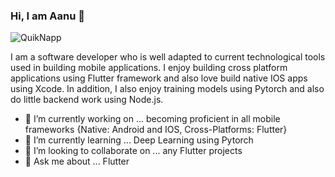 ### Hi, I am Aanu 👋

![QuikNapp](https://user-images.githubusercontent.com/24871915/102348530-5350fb00-3fa2-11eb-93e8-375d8926b43b.png)

I am a software developer who is well adapted to current technological tools used in building mobile applications. I enjoy building cross platform applications using Flutter framework and also love build native IOS apps using Xcode. In addition, I also enjoy training models using Pytorch and also do little backend work using Node.js.


- 🔭 I’m currently working on ... becoming proficient in all mobile frameworks {Native: Android and IOS, Cross-Platforms: Flutter}
- 🌱 I’m currently learning ... Deep Learning using Pytorch
- 👯 I’m looking to collaborate on ... any Flutter projects
- 💬 Ask me about ... Flutter

